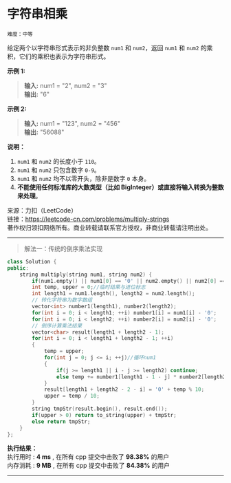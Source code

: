 # 字符串相乘 #  
`难度：中等` 
 
给定两个以字符串形式表示的非负整数 `num1` 和 `num2`，返回 `num1` 和 `num2` 的乘积，它们的乘积也表示为字符串形式。  

**示例 1:**  
>**输入:** num1 = "2", num2 = "3"  
>**输出:** "6"  

**示例 2:**  
>**输入:** num1 = "123", num2 = "456"  
>**输出:** "56088"  

**说明：**  
1. `num1` 和 `num2` 的长度小于 `110`。  
2. `num1` 和 `num2` 只包含数字 `0-9`。  
3. `num1` 和 `num2` 均不以零开头，除非是数字 `0` 本身。  
4. **不能使用任何标准库的大数类型（比如 BigInteger）或直接将输入转换为整数来处理**。  

来源：力扣（LeetCode）  
链接：https://leetcode-cn.com/problems/multiply-strings  
著作权归领扣网络所有。商业转载请联系官方授权，非商业转载请注明出处。  

---  
>解法一：传统的倒序乘法实现  

```C++
class Solution {
public:
    string multiply(string num1, string num2) {
        if(num1.empty() || num1[0] == '0' || num2.empty() || num2[0] == '0') return "0";//排除特殊情况
        int temp, upper = 0;//临时结果与进位标志
        int length1 = num1.length(), length2 = num2.length();
        // 转化字符串为数字数组
        vector<int> number1(length1), number2(length2);
        for(int i = 0; i < length1; ++i) number1[i] = num1[i] - '0';
        for(int i = 0; i < length2; ++i) number2[i] = num2[i] - '0';
        // 倒序计算乘法结果
        vector<char> result(length1 + length2 - 1);
        for(int i = 0; i < length1 + length2 - 1; ++i)
        {
            temp = upper;
            for(int j = 0; j <= i; ++j)//循环num1
            {
                if(j >= length1 || i - j >= length2) continue;
                else temp += number1[length1 - 1 - j] * number2[length2 - 1 - i + j];
            }
            result[length1 + length2 - 2 - i] = '0' + temp % 10;
            upper = temp / 10;
        }
        string tmpStr(result.begin(), result.end());
        if(upper > 0) return to_string(upper) + tmpStr;
        else return tmpStr;
    }
};
```  

**执行结果：**  
执行用时 : **4 ms** , 在所有 cpp 提交中击败了 **98.38%** 的用户  
内存消耗 : **9 MB** , 在所有 cpp 提交中击败了 **84.38%** 的用户  

---  